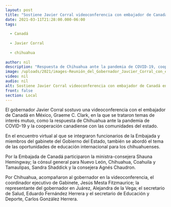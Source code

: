 ```yaml
---
layout: post
title: "Sostiene Javier Corral videoconferencia con embajador de Canadá en México"
date: 2021-03-11T21:28:00.000-06:00
tags:
  
  - Canadá
  
  - Javier Corral
  
  - chihuahua
  
author: nil
description: "Respuesta de Chihuahua ante la pandemia de COVID-19, cooperación canadiense con las comunidades del estado y oportunidades de educación internacional para los chihuahuenses, los temas tratados en el encuentro con Graeme C. Clark"
image: /uploads/2021/images-Reunión_del_Gobernador_Javcier_Corral_con_el_Embajador_de_Canadá_Greame_C._Clark.jpg
video: nil
audio: nil
alt: Sostiene Javier Corral videoconferencia con embajador de Canadá en México
front: false
section: Local
---
```


El gobernador Javier Corral sostuvo una videoconferencia con el embajador de Canadá en México, Graeme C. Clark, en la que  se trataron temas de interés mutuo, como la respuesta de Chihuahua ante la pandemia de COVID-19 y la cooperación canadiense con las comunidades del estado.

En el encuentro virtual al que se integraron funcionarios de la Embajada y miembros del gabinete del Gobierno del Estado, también se abordó el tema de las oportunidades de educación internacional para los chihuahuenses.

Por la Embajada de Canadá participaron la ministra-consejera Shauna Hemingway; la cónsul general para Nuevo León, Chihuahua, Coahuila y Tamaulipas, Sandra Shaddick y la consejera Agnés Chaudron.

Por Chihuahua, acompañaron al gobernador en la videoconferencia, el coordinador ejecutivo de Gabinete, Jesús Mesta Fitzmaurice; la representante del gobernador en Juárez, Alejandra de la Vega; el secretario de Salud, Eduardo Fernández Herrera y el secretario de Educación y Deporte, Carlos González Herrera.